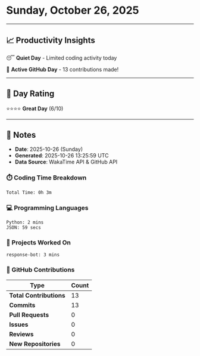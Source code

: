 # Sunday, October 26, 2025

---

## 📈 Productivity Insights

😴 **Quiet Day** - Limited coding activity today

🚀 **Active GitHub Day** - 13 contributions made!

---

## 🎯 Day Rating

⭐⭐⭐⭐ **Great Day** (6/10)

---

## 📝 Notes

- **Date**: 2025-10-26 (Sunday)
- **Generated**: 2025-10-26 13:25:59 UTC
- **Data Source**: WakaTime API & GitHub API


### ⏱️ Coding Time Breakdown

```
Total Time: 0h 3m
```

### 💻 Programming Languages

```
Python: 2 mins
JSON: 59 secs
```

### 📂 Projects Worked On

```
response-bot: 3 mins

```


### 🐙 GitHub Contributions

| Type | Count |
|------|-------|
| **Total Contributions** | 13 |
| **Commits** | 13 |
| **Pull Requests** | 0 |
| **Issues** | 0 |
| **Reviews** | 0 |
| **New Repositories** | 0 |

